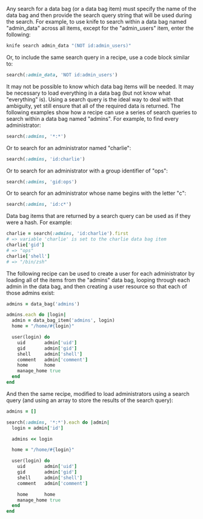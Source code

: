 Any search for a data bag (or a data bag item) must specify the name of
the data bag and then provide the search query string that will be used
during the search. For example, to use knife to search within a data bag
named "admin_data" across all items, except for the "admin_users"
item, enter the following:

``` bash
knife search admin_data "(NOT id:admin_users)"
```

Or, to include the same search query in a recipe, use a code block
similar to:

``` ruby
search(:admin_data, 'NOT id:admin_users')
```

It may not be possible to know which data bag items will be needed. It
may be necessary to load everything in a data bag (but not know what
"everything" is). Using a search query is the ideal way to deal with
that ambiguity, yet still ensure that all of the required data is
returned. The following examples show how a recipe can use a series of
search queries to search within a data bag named "admins". For example,
to find every administrator:

``` ruby
search(:admins, '*:*')
```

Or to search for an administrator named "charlie":

``` ruby
search(:admins, 'id:charlie')
```

Or to search for an administrator with a group identifier of "ops":

``` ruby
search(:admins, 'gid:ops')
```

Or to search for an administrator whose name begins with the letter "c":

``` ruby
search(:admins, 'id:c*')
```

Data bag items that are returned by a search query can be used as if
they were a hash. For example:

``` ruby
charlie = search(:admins, 'id:charlie').first
# => variable 'charlie' is set to the charlie data bag item
charlie['gid']
# => "ops"
charlie['shell']
# => "/bin/zsh"
```

The following recipe can be used to create a user for each administrator
by loading all of the items from the "admins" data bag, looping through
each admin in the data bag, and then creating a user resource so that
each of those admins exist:

``` ruby
admins = data_bag('admins')

admins.each do |login|
  admin = data_bag_item('admins', login)
  home = "/home/#{login}"

  user(login) do
    uid       admin['uid']
    gid       admin['gid']
    shell     admin['shell']
    comment   admin['comment']
    home      home
    manage_home true
  end
end
```

And then the same recipe, modified to load administrators using a search
query (and using an array to store the results of the search query):

``` ruby
admins = []

search(:admins, '*:*').each do |admin|
  login = admin['id']

  admins << login

  home = "/home/#{login}"

  user(login) do
    uid       admin['uid']
    gid       admin['gid']
    shell     admin['shell']
    comment   admin['comment']

    home      home
    manage_home true
  end
end
```